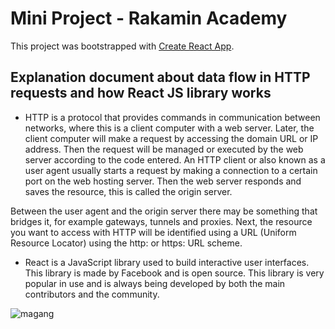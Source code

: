 # Mini Project - Rakamin Academy

This project was bootstrapped with [Create React App](https://github.com/facebook/create-react-app).

## Explanation document about data flow in HTTP requests and how React JS library works

* HTTP is a protocol that provides commands in communication between networks, where this is a client computer with a web server. Later, the client computer will make a request by accessing the domain URL or IP address. Then the request will be managed or executed by the web server according to the code entered.
An HTTP client or also known as a user agent usually starts a request by making a connection to a certain port on the web hosting server. Then the web server responds and saves the resource, this is called the origin server.

Between the user agent and the origin server there may be something that bridges it, for example gateways, tunnels and proxies. Next, the resource you want to access with HTTP will be identified using a URL (Uniform Resource Locator) using the http: or https: URL scheme.

* React is a JavaScript library used to build interactive user interfaces. This library is made by Facebook and is open source. This library is very popular in use and is always being developed by both the main contributors and the community.

![magang](https://user-images.githubusercontent.com/83364050/221561610-425e2992-3fa8-43dd-87ac-9985421981e1.png)
